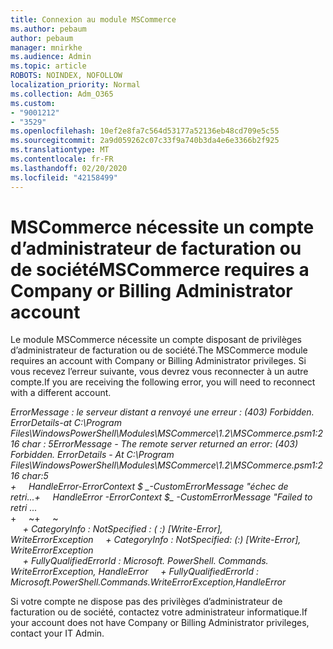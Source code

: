 ```yaml
---
title: Connexion au module MSCommerce
ms.author: pebaum
author: pebaum
manager: mnirkhe
ms.audience: Admin
ms.topic: article
ROBOTS: NOINDEX, NOFOLLOW
localization_priority: Normal
ms.collection: Adm_O365
ms.custom:
- "9001212"
- "3529"
ms.openlocfilehash: 10ef2e8fa7c564d53177a52136eb48cd709e5c55
ms.sourcegitcommit: 2a9d059262c07c33f9a740b3da4e6e3366b2f925
ms.translationtype: MT
ms.contentlocale: fr-FR
ms.lasthandoff: 02/20/2020
ms.locfileid: "42158499"
---
```

# <a name="mscommerce-requires-a-company-or-billing-administrator-account"></a><span data-ttu-id="02940-102">MSCommerce nécessite un compte d’administrateur de facturation ou de société</span><span class="sxs-lookup"><span data-stu-id="02940-102">MSCommerce requires a Company or Billing Administrator account</span></span>

<span data-ttu-id="02940-103">Le module MSCommerce nécessite un compte disposant de privilèges d’administrateur de facturation ou de société.</span><span class="sxs-lookup"><span data-stu-id="02940-103">The MSCommerce module requires an account with Company or Billing Administrator privileges.</span></span> <span data-ttu-id="02940-104">Si vous recevez l’erreur suivante, vous devrez vous reconnecter à un autre compte.</span><span class="sxs-lookup"><span data-stu-id="02940-104">If you are receiving the following error, you will need to reconnect with a different account.</span></span>

<span data-ttu-id="02940-105">*ErrorMessage : le serveur distant a renvoyé une erreur : (403) Forbidden. ErrorDetails-at C:\Program Files\WindowsPowerShell\Modules\MSCommerce\1.2\MSCommerce.psm1:216 char : 5*</span><span class="sxs-lookup"><span data-stu-id="02940-105">*ErrorMessage - The remote server returned an error: (403) Forbidden. ErrorDetails - At C:\Program Files\WindowsPowerShell\Modules\MSCommerce\1.2\MSCommerce.psm1:216 char:5*</span></span><br>
<span data-ttu-id="02940-106">*+&nbsp;&nbsp;&nbsp;&nbsp;&nbsp;HandleError-ErrorContext $ _-CustomErrorMessage "échec de retri...*</span><span class="sxs-lookup"><span data-stu-id="02940-106">*+&nbsp;&nbsp;&nbsp;&nbsp;&nbsp;HandleError -ErrorContext $_ -CustomErrorMessage "Failed to retri ...*</span></span><br>
<span data-ttu-id="02940-107">\+&nbsp;&nbsp;&nbsp;&nbsp;&nbsp;~~~~~~~~~~~~~~~~~~~~~~~~~~~~~~~~~~~~~~~~~~~~~~~~~~~~~~~~~~~~~~~~~</span><span class="sxs-lookup"><span data-stu-id="02940-107">\+&nbsp;&nbsp;&nbsp;&nbsp;&nbsp;~~~~~~~~~~~~~~~~~~~~~~~~~~~~~~~~~~~~~~~~~~~~~~~~~~~~~~~~~~~~~~~~~</span></span><br>
<span data-ttu-id="02940-108">&nbsp;&nbsp;&nbsp;&nbsp;&nbsp;*+ CategoryInfo : NotSpecified : ( :) [Write-Error], WriteErrorException*</span><span class="sxs-lookup"><span data-stu-id="02940-108">&nbsp;&nbsp;&nbsp;&nbsp;&nbsp;*+ CategoryInfo          : NotSpecified: (:) [Write-Error], WriteErrorException*</span></span><br>
<span data-ttu-id="02940-109">&nbsp;&nbsp;&nbsp;&nbsp;&nbsp;*+ FullyQualifiedErrorId : Microsoft. PowerShell. Commands. WriteErrorException, HandleError*</span><span class="sxs-lookup"><span data-stu-id="02940-109">&nbsp;&nbsp;&nbsp;&nbsp;&nbsp;*+ FullyQualifiedErrorId : Microsoft.PowerShell.Commands.WriteErrorException,HandleError*</span></span>

<span data-ttu-id="02940-110">Si votre compte ne dispose pas des privilèges d’administrateur de facturation ou de société, contactez votre administrateur informatique.</span><span class="sxs-lookup"><span data-stu-id="02940-110">If your account does not have Company or Billing Administrator privileges, contact your IT Admin.</span></span>
